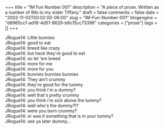 +++
title = "IM Fun Number 001"
description = "A piece of prose. Written as a number of IMs to my sister Tiffany."
draft = false
comments = false
date = "2002-11-03T00:02:00-06:00"
slug = "IM-Fun-Number-001"
blogengine = "d6965cc1-ad18-4d51-8629-b6c15cc73396"
categories = ["prose"]
tags = []
+++

<p>
JRogue14: Little bunnies<br />
JRogue14: good to eat<br />
JRogue14: breed like crazy<br />
JRogue14: but heck they&#39;re good to eat<br />
JRogue14: so let &#39;em breed<br />
JRogue14: more for me<br />
JRogue14: more for you<br />
JRogue14: bunnies bunnies bunnies<br />
JRogue14: They ain&#39;t crummy<br />
JRogue14: they&#39;re good for the tummy<br />
JRogue14: you think i&#39;m a dummy?<br />
JRogue14: well that&#39;s pretty crummy<br />
JRogue14: you think i&#39;m sick above the tummy?<br />
JRogue14: well who&#39;s the dummy?!?<br />
JRogue14: were you born crummy?<br />
JRogue14: or was it something that is in your tummy?<br />
JRogue14: see ya later dummy...
</p>

